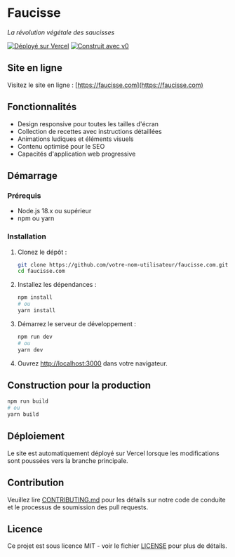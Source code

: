 # Faucisse

*La révolution végétale des saucisses*

[![Déployé sur Vercel](https://img.shields.io/badge/Déployé%20sur-Vercel-black?style=for-the-badge&logo=vercel)](https://www.faucisse.com)
[![Construit avec v0](https://img.shields.io/badge/Construit%20avec-v0.dev-black?style=for-the-badge)](https://v0.dev/chat/faucisse-com-PYH4Mak9LgR)

## Site en ligne

Visitez le site en ligne : [https://faucisse.com](https://faucisse.com)

## Fonctionnalités

- Design responsive pour toutes les tailles d'écran
- Collection de recettes avec instructions détaillées
- Animations ludiques et éléments visuels
- Contenu optimisé pour le SEO
- Capacités d'application web progressive

## Démarrage

### Prérequis

- Node.js 18.x ou supérieur
- npm ou yarn

### Installation

1. Clonez le dépôt :
   ```bash
   git clone https://github.com/votre-nom-utilisateur/faucisse.com.git
   cd faucisse.com
   ```

2. Installez les dépendances :
   ```bash
   npm install
   # ou
   yarn install
   ```

3. Démarrez le serveur de développement :
   ```bash
   npm run dev
   # ou
   yarn dev
   ```

4. Ouvrez [http://localhost:3000](http://localhost:3000) dans votre navigateur.

## Construction pour la production

```bash
npm run build
# ou
yarn build
```

## Déploiement

Le site est automatiquement déployé sur Vercel lorsque les modifications sont poussées vers la branche principale.

## Contribution

Veuillez lire [CONTRIBUTING.md](CONTRIBUTING.md) pour les détails sur notre code de conduite et le processus de soumission des pull requests.

## Licence

Ce projet est sous licence MIT - voir le fichier [LICENSE](LICENSE) pour plus de détails.

